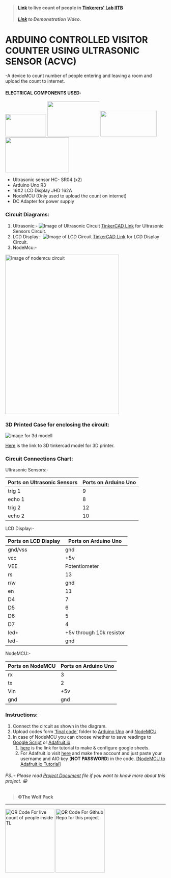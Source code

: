 > #### [Link](https://io.adafruit.com/sidsal/feeds/vincoun) to live count of people in [Tinkerers' Lab IITB](https://www.google.com/maps/place/Tinkerers'+Laboratory/@19.1337854,72.9167784,15z/data=!4m5!3m4!1s0x0:0xd9d02f29b4617fb4!8m2!3d19.1337854!4d72.9167784)
> ##### [Link](https://www.youtube.com/playlist?list=PLCQrOwJ-Oj-2hbB4bVTjEAeX2ZR0tgUfT) to Demonstration Video.

# <b>ARDUINO CONTROLLED VISITOR COUNTER USING ULTRASONIC SENSOR  (ACVC) </b>                                                      
 
-A device to count number of people entering and leaving a room and upload the count to internet.

#### ELECTRICAL COMPONENTS USED:

<img src="https://github.com/siddheshpradeepsali/images/blob/master/hcsr04.png" width="128" height="70">     <img src="https://github.com/siddheshpradeepsali/images/blob/master/arduino.png" width="163" height="110">       <img src="https://github.com/siddheshpradeepsali/images/blob/master/lcd.png" width="177" height="80">     <img src="https://github.com/siddheshpradeepsali/images/blob/master/nodemcu.png" width="200" height="110">

*	Ultrasonic sensor HC- SR04 (x2)
*	Arduino Uno R3
*	16X2 LCD Display JHD 162A
*	NodeMCU (Only used to upload the count on internet)
*	DC Adapter for power supply



### Circuit Diagrams:
1. Ultrasonic:- ![Image of Ultrasonic Circuit](https://github.com/siddheshpradeepsali/images/blob/master/ultrasonic_diagram.png)
[TinkerCAD Link](https://www.tinkercad.com/things/1HRTabNvi2n) for Ultrasonic Sensors Circuit.
1. LCD Display:- ![Image of LCD Circuit](https://github.com/siddheshpradeepsali/images/blob/master/lcd_diagram.png) 
[TinkerCAD Link](https://www.tinkercad.com/things/4IARz3SSZ0P) for LCD Display Circuit.
1. NodeMcu:- 
<img src="https://github.com/siddheshpradeepsali/images/blob/master/nodemcu__arduino.png" alt="Image of nodemcu circuit" width="357" height="500">


### 3D Printed Case for enclosing the circuit:
![image for 3d modell](https://csg.tinkercad.com/things/bOXppBe96oz/t725.png?rev=1569965935194000000&s=3e17e20e551a8fb73b1fafc441143d2f&v=1)

[Here](https://www.tinkercad.com/things/bOXppBe96oz) is the link to 3D tinkercad model for 3D printer.

### Circuit Connections Chart:
Ultrasonic Sensors:-

Ports on Ultrasonic Sensors | Ports on Arduino Uno
------------ | -------------
trig 1 | 9
echo 1 | 8
trig 2 | 12
echo 2 | 10


LCD Display:-

Ports on LCD Display | Ports on Arduino Uno
------------ | -------------
gnd/vss | gnd
vcc | +5v
VEE | Potentiometer
rs | 13
r/w | gnd
en | 11
D4 | 7
D5 | 6
D6 | 5
D7 | 4
led+ | +5v through 10k resistor
led- | gnd

NodeMCU:-

Ports on NodeMCU | Ports on Arduino Uno
------------ | -------------
rx | 3
tx | 2
Vin | +5v
gnd | gnd


### Instructions:

1. Connect the circuit as shown in the diagram.
1. Upload codes form ['final code'](https://github.com/siddheshpradeepsali/DoorCounter/tree/master/Final%20Code) folder to [Arduino Uno](https://github.com/siddheshpradeepsali/DoorCounter/blob/master/Final%20Code/arduino_final/arduino_final.ino) and [NodeMCU](https://github.com/siddheshpradeepsali/DoorCounter/tree/master/Final%20Code/nodemcu_final/).
1. In case of NodeMCU you can choose whether to save readings to [Google Script](https://github.com/siddheshpradeepsali/DoorCounter/tree/master/Final%20Code/nodemcu_final/Google%20Script%20Upload/) or [Adafruit.io](https://github.com/siddheshpradeepsali/DoorCounter/tree/master/Final%20Code/nodemcu_final/Adafruit%20IO%20Upload/)
   1. [here](http://lethanhtrieu.likesyou.org/2017/11/07/how-to-send-data-from-esp8266-to-google-drive/?i=2) is the link for tutorial to make & configure google sheets.
   1. For Adafruit.io visit [here](https://io.adafruit.com/) and make free account and just paste your username and AIO key (**NOT PASSWORD**) in the code. [[NodeMCU to Adafruit.io Tutorial](https://www.youtube.com/watch?v=Eocgx_VVGVY)]
   

###### PS.:- Please read [Project Document](https://github.com/siddheshpradeepsali/DoorCounter/blob/master/For%20Tinkerers'%20Lab%20(IITB)/August%20DIY%20Project.docx) file if you want to know more about this project. :grinning:

> **©The Wolf Pack** 
------------------------------------------------------------------------------------------------------------------------------------
   <img src="https://github.com/siddheshpradeepsali/images/blob/master/QR_code_Live_count.png" alt="QR Code For live count of people inside TL" width="154" height="200">          <img src="https://github.com/siddheshpradeepsali/images/blob/master/QR_Code_Github_link.png" alt="QR Code For Github Repo for this project" width="154" height="200">
